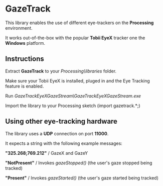 GazeTrack
=========

This library enables the use of different eye-trackers on the **Processing** environment. 

It works out-of-the-box with the popular **Tobii EyeX** tracker one the **Windows** platform.


Instructions
------------

Extract **GazeTrack** to your _Processing\libraries_ folder.

Make sure your Tobii EyeX is installed, pluged in and the Eye Tracking feature is enabled.

Run *GazeTrackEyeXGazeStream\GazeTrackEyeXGazeStream.exe*

Import the library to your Processing sketch (import gazetrack.*;)


Using other eye-tracking hardware
---------------------------------

The library uses a **UDP** connection on port **11000**.

It expects a string with the following example messages:

**"325.268;769.212"** / GazeX and GazeY
  
**"NotPresent"** / Invokes *gazeStopped()* (the user's gaze stopped being tracked)    
  
**"Present"** / Invokes *gazeStarted()* (the user's gaze started being tracked)
